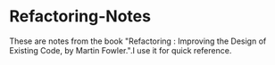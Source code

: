 # Refactoring-Notes
These are notes from the book "Refactoring : Improving the Design of Existing Code, by Martin Fowler.".I use it for quick reference.
